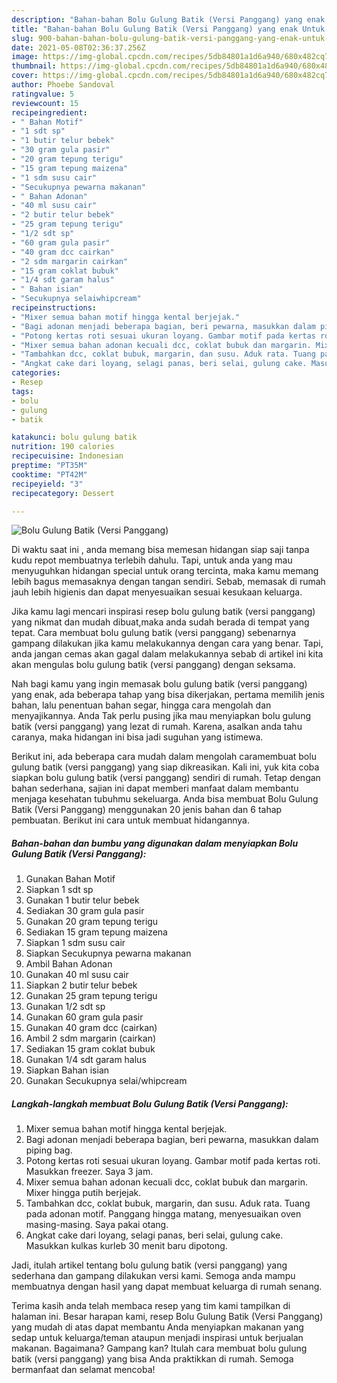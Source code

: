 ```yaml
---
description: "Bahan-bahan Bolu Gulung Batik (Versi Panggang) yang enak Untuk Jualan"
title: "Bahan-bahan Bolu Gulung Batik (Versi Panggang) yang enak Untuk Jualan"
slug: 900-bahan-bahan-bolu-gulung-batik-versi-panggang-yang-enak-untuk-jualan
date: 2021-05-08T02:36:37.256Z
image: https://img-global.cpcdn.com/recipes/5db84801a1d6a940/680x482cq70/bolu-gulung-batik-versi-panggang-foto-resep-utama.jpg
thumbnail: https://img-global.cpcdn.com/recipes/5db84801a1d6a940/680x482cq70/bolu-gulung-batik-versi-panggang-foto-resep-utama.jpg
cover: https://img-global.cpcdn.com/recipes/5db84801a1d6a940/680x482cq70/bolu-gulung-batik-versi-panggang-foto-resep-utama.jpg
author: Phoebe Sandoval
ratingvalue: 5
reviewcount: 15
recipeingredient:
- " Bahan Motif"
- "1 sdt sp"
- "1 butir telur bebek"
- "30 gram gula pasir"
- "20 gram tepung terigu"
- "15 gram tepung maizena"
- "1 sdm susu cair"
- "Secukupnya pewarna makanan"
- " Bahan Adonan"
- "40 ml susu cair"
- "2 butir telur bebek"
- "25 gram tepung terigu"
- "1/2 sdt sp"
- "60 gram gula pasir"
- "40 gram dcc cairkan"
- "2 sdm margarin cairkan"
- "15 gram coklat bubuk"
- "1/4 sdt garam halus"
- " Bahan isian"
- "Secukupnya selaiwhipcream"
recipeinstructions:
- "Mixer semua bahan motif hingga kental berjejak."
- "Bagi adonan menjadi beberapa bagian, beri pewarna, masukkan dalam piping bag."
- "Potong kertas roti sesuai ukuran loyang. Gambar motif pada kertas roti. Masukkan freezer. Saya 3 jam."
- "Mixer semua bahan adonan kecuali dcc, coklat bubuk dan margarin. Mixer hingga putih berjejak."
- "Tambahkan dcc, coklat bubuk, margarin, dan susu. Aduk rata. Tuang pada adonan motif. Panggang hingga matang, menyesuaikan oven masing-masing. Saya pakai otang."
- "Angkat cake dari loyang, selagi panas, beri selai, gulung cake. Masukkan kulkas kurleb 30 menit baru dipotong."
categories:
- Resep
tags:
- bolu
- gulung
- batik

katakunci: bolu gulung batik 
nutrition: 190 calories
recipecuisine: Indonesian
preptime: "PT35M"
cooktime: "PT42M"
recipeyield: "3"
recipecategory: Dessert

---
```



![Bolu Gulung Batik (Versi Panggang)](https://img-global.cpcdn.com/recipes/5db84801a1d6a940/680x482cq70/bolu-gulung-batik-versi-panggang-foto-resep-utama.jpg)

Di waktu  saat ini , anda memang bisa memesan hidangan siap saji tanpa kudu repot membuatnya terlebih dahulu. Tapi, untuk anda yang mau menyuguhkan hidangan special untuk orang tercinta, maka kamu memang lebih bagus memasaknya dengan tangan sendiri. Sebab, memasak di rumah jauh lebih higienis dan dapat menyesuaikan sesuai kesukaan keluarga.

Jika kamu lagi mencari inspirasi resep bolu gulung batik (versi panggang) yang nikmat dan mudah dibuat,maka anda sudah berada di tempat yang tepat. Cara membuat bolu gulung batik (versi panggang)  sebenarnya gampang dilakukan jika kamu melakukannya dengan cara yang benar. Tapi, anda jangan cemas akan gagal dalam melakukannya 
sebab di artikel ini kita akan mengulas bolu gulung batik (versi panggang) dengan seksama.  



Nah bagi kamu yang ingin memasak bolu gulung batik (versi panggang) yang enak, ada beberapa tahap yang bisa dikerjakan, pertama memilih jenis bahan, lalu penentuan bahan segar, hingga cara mengolah dan menyajikannya. Anda Tak perlu pusing jika mau menyiapkan bolu gulung batik (versi panggang) yang lezat di rumah. Karena, asalkan anda  tahu caranya, maka hidangan ini bisa jadi suguhan yang istimewa.

Berikut ini, ada beberapa cara mudah dalam mengolah caramembuat bolu gulung batik (versi panggang) yang siap dikreasikan. Kali ini, yuk kita coba siapkan bolu gulung batik (versi panggang) sendiri di rumah. Tetap dengan bahan sederhana, sajian ini dapat memberi manfaat dalam membantu menjaga kesehatan tubuhmu sekeluarga. Anda bisa membuat Bolu Gulung Batik (Versi Panggang) menggunakan 20 jenis bahan dan 6 tahap pembuatan. Berikut ini cara untuk membuat hidangannya.

<!--inarticleads1-->

##### Bahan-bahan dan bumbu yang digunakan dalam menyiapkan Bolu Gulung Batik (Versi Panggang):

1. Gunakan  Bahan Motif
1. Siapkan 1 sdt sp
1. Gunakan 1 butir telur bebek
1. Sediakan 30 gram gula pasir
1. Gunakan 20 gram tepung terigu
1. Sediakan 15 gram tepung maizena
1. Siapkan 1 sdm susu cair
1. Siapkan Secukupnya pewarna makanan
1. Ambil  Bahan Adonan
1. Gunakan 40 ml susu cair
1. Siapkan 2 butir telur bebek
1. Gunakan 25 gram tepung terigu
1. Gunakan 1/2 sdt sp
1. Gunakan 60 gram gula pasir
1. Gunakan 40 gram dcc (cairkan)
1. Ambil 2 sdm margarin (cairkan)
1. Sediakan 15 gram coklat bubuk
1. Gunakan 1/4 sdt garam halus
1. Siapkan  Bahan isian
1. Gunakan Secukupnya selai/whipcream




<!--inarticleads2-->

##### Langkah-langkah membuat Bolu Gulung Batik (Versi Panggang):

1. Mixer semua bahan motif hingga kental berjejak.
1. Bagi adonan menjadi beberapa bagian, beri pewarna, masukkan dalam piping bag.
1. Potong kertas roti sesuai ukuran loyang. Gambar motif pada kertas roti. Masukkan freezer. Saya 3 jam.
1. Mixer semua bahan adonan kecuali dcc, coklat bubuk dan margarin. Mixer hingga putih berjejak.
1. Tambahkan dcc, coklat bubuk, margarin, dan susu. Aduk rata. Tuang pada adonan motif. Panggang hingga matang, menyesuaikan oven masing-masing. Saya pakai otang.
1. Angkat cake dari loyang, selagi panas, beri selai, gulung cake. Masukkan kulkas kurleb 30 menit baru dipotong.




Jadi, itulah artikel tentang  bolu gulung batik (versi panggang)  yang sederhana dan gampang dilakukan versi kami. Semoga anda mampu membuatnya dengan hasil yang dapat membuat keluarga di rumah senang. 

Terima kasih anda telah membaca resep yang tim kami tampilkan di halaman ini. Besar harapan kami, resep  Bolu Gulung Batik (Versi Panggang) yang mudah di atas dapat membantu Anda menyiapkan makanan yang sedap untuk keluarga/teman ataupun menjadi inspirasi untuk berjualan makanan. Bagaimana? Gampang kan? Itulah cara membuat bolu gulung batik (versi panggang) yang bisa Anda praktikkan di rumah. Semoga bermanfaat dan selamat mencoba!

